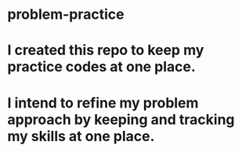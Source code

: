 # problem-practice

# I created this repo to keep my practice codes at one place.

# I intend to refine my problem approach by keeping and tracking my skills at one place.
